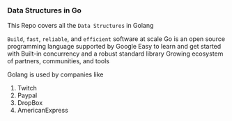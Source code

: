 ### Data Structures in Go

This Repo covers all the ```Data Structures``` in Golang

```Build```, ```fast```, ```reliable```, and ```efficient``` software at scale
Go is an open source programming language supported by Google
Easy to learn and get started with
Built-in concurrency and a robust standard library
Growing ecosystem of partners, communities, and tools

Golang is used by companies like
1. Twitch
2. Paypal
3. DropBox
4. AmericanExpress